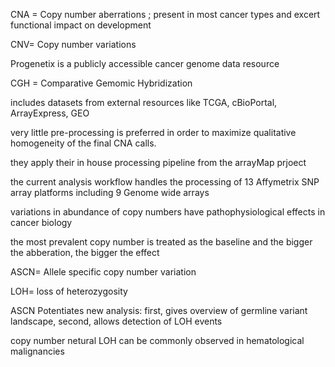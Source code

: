 CNA = Copy number aberrations ; present in most cancer types and excert functional impact on development

CNV= Copy number variations

Progenetix is a publicly accessible cancer genome data resource

CGH = Comparative Gemomic Hybridization

includes datasets from external resources like TCGA, cBioPortal, ArrayExpress, GEO

very little pre-processing is preferred in order to maximize qualitative homogeneity of the final CNA calls.

they apply their in house processing pipeline from the arrayMap prjoect

the current analysis workflow handles the processing of 13 Affymetrix SNP array platforms including 9 Genome wide arrays

variations in abundance of copy numbers have pathophysiological effects in cancer biology

the most prevalent copy number is treated as the baseline and the bigger the abberation, the bigger the effect

ASCN= Allele specific copy number variation

LOH= loss of heterozygosity

ASCN Potentiates new analysis: first, gives overview of germline variant landscape, second, allows detection of LOH events

copy number netural LOH can be commonly observed in hematological malignancies




